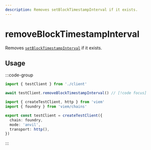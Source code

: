 ```yaml
---
description: Removes setBlockTimestampInterval if it exists.
---
```


# removeBlockTimestampInterval

Removes [`setBlockTimestampInterval`](/docs/actions/test/setBlockTimestampInterval.html) if it exists.

## Usage

:::code-group

```ts [example.ts]
import { testClient } from './client'

await testClient.removeBlockTimestampInterval() // [!code focus]
```

```ts [client.ts]
import { createTestClient, http } from 'viem'
import { foundry } from 'viem/chains'

export const testClient = createTestClient({
  chain: foundry,
  mode: 'anvil',
  transport: http(), 
})
```

:::

